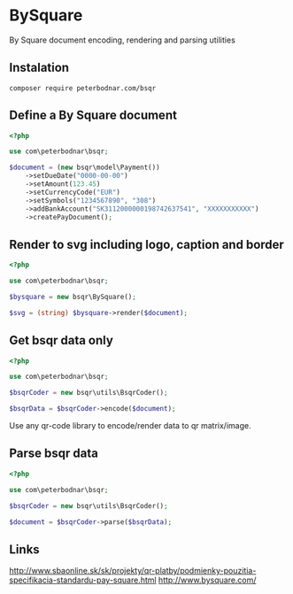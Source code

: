 # BySquare

By Square document encoding, rendering and parsing utilities


## Instalation

`composer require peterbodnar.com/bsqr`


## Define a By Square document

```php
<?php

use com\peterbodnar\bsqr;

$document = (new bsqr\model\Payment())
	->setDueDate("0000-00-00")
	->setAmount(123.45)
	->setCurrencyCode("EUR")
	->setSymbols("1234567890", "308")
	->addBankAccount("SK3112000000198742637541", "XXXXXXXXXXX")
	->createPayDocument();
```


## Render to svg including logo, caption and border

```php
<?php

use com\peterbodnar\bsqr;

$bysquare = new bsqr\BySquare();

$svg = (string) $bysquare->render($document);
```


## Get bsqr data only

```php
<?php

use com\peterbodnar\bsqr;

$bsqrCoder = new bsqr\utils\BsqrCoder();

$bsqrData = $bsqrCoder->encode($document);
```
Use any qr-code library to encode/render data to qr matrix/image.


## Parse bsqr data

```php
<?php

use com\peterbodnar\bsqr;

$bsqrCoder = new bsqr\utils\BsqrCoder();

$document = $bsqrCoder->parse($bsqrData);
```


## Links

http://www.sbaonline.sk/sk/projekty/qr-platby/podmienky-pouzitia-specifikacia-standardu-pay-square.html
http://www.bysquare.com/
